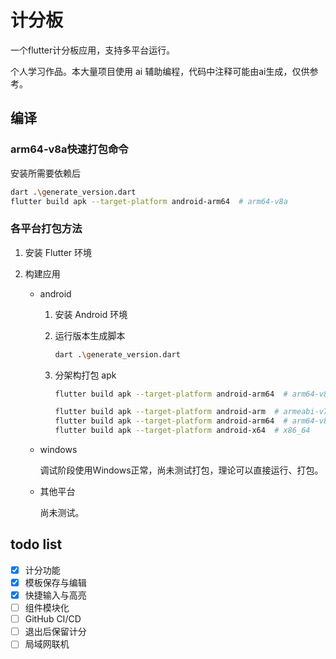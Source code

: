 # 计分板

一个flutter计分板应用，支持多平台运行。

个人学习作品。本大量项目使用 ai 辅助编程，代码中注释可能由ai生成，仅供参考。

## 编译

### arm64-v8a快速打包命令

安装所需要依赖后

  ```bash
  dart .\generate_version.dart
  flutter build apk --target-platform android-arm64  # arm64-v8a
  ```

### 各平台打包方法

1. 安装 Flutter 环境

2. 构建应用

    - android

        1. 安装 Android 环境

        2. 运行版本生成脚本

           ```bash
           dart .\generate_version.dart
           ```
           
        3. 分架构打包 apk
           ```bash
           flutter build apk --target-platform android-arm64  # arm64-v8a
           ```

           ```bash
           flutter build apk --target-platform android-arm  # armeabi-v7a
           flutter build apk --target-platform android-arm64  # arm64-v8a
           flutter build apk --target-platform android-x64  # x86_64
           ```

    - windows

        调试阶段使用Windows正常，尚未测试打包，理论可以直接运行、打包。

   -  其他平台

        尚未测试。


## todo list

- [x] 计分功能
- [x] 模板保存与编辑
- [x] 快捷输入与高亮
- [ ] 组件模块化
- [ ] GitHub CI/CD
- [ ] 退出后保留计分
- [ ] 局域网联机
